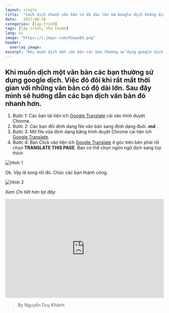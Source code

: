 ```yaml
---
layout: single
title:  "Cách dịch nhanh văn bản có độ dài lớn mà Google dịch không dịch được"
date:   2017-08-28
categories: [lap-trinh]
tags: [lập trình, thủ thuật]
lang: vi
image: "https://i.imgur.com/O1eyw8X.png"
header:
  overlay_image:
excerpt: "Khi muốn dịch một văn bản các bạn thường sử dụng google dịch. Việc đó đôi khi rất mất thời gian với những văn bản có độ dài lớn. Sau đây mình sẽ hướng dẫn các bạn dịch văn bản đó nhanh hơn"
---
```

## Khi muốn dịch một văn bản các bạn thường sử dụng google dịch. Việc đó đôi khi rất mất thời gian với những văn bản có độ dài lớn. Sau đây mình sẽ hướng dẫn các bạn dịch văn bản đó nhanh hơn.

1. Bước 1: Các bạn tải tiện ích [Google Translate](https://chrome.google.com/webstore/detail/google-translate/aapbdbdomjkkjkaonfhkkikfgjllcleb?hl=en-US) cài vào trình duyệt Chrome.
2. Bước 2: Các bạn đổi định dạng file văn bản sang định dạng đuôi **.md** .
3. Bước 3: Mở file vừa định dạng bằng trình duyệt Chrome cài tiện ích [Google Translate](https://chrome.google.com/webstore/detail/google-translate/aapbdbdomjkkjkaonfhkkikfgjllcleb?hl=en-US).
4. Bước 4: Bạn Click vào tiện ích [Google Translate](https://chrome.google.com/webstore/detail/google-translate/aapbdbdomjkkjkaonfhkkikfgjllcleb?hl=en-US) ở góc trên bên phải rồi chọn **TRANSLATE THIS PAGE**. Bạn có thể chọn ngôn ngữ dịch sang tùy thích

![Hình 1](https://i.imgur.com/VdfcMEa.png)

Ok. Vậy là xong rồi đó. Chúc các bạn thành công.

![Hình 2](https://i.imgur.com/qnDic0T.png)

_Xem Chi tiết hơn tại đây:_

<iframe style="width: 560; height: 315; max-width: 100%; margin: 0 auto;" src="https://www.youtube.com/embed/iFcbSqEe51A" frameborder="0" allowfullscreen></iframe>

>By Nguyễn Duy Khánh
